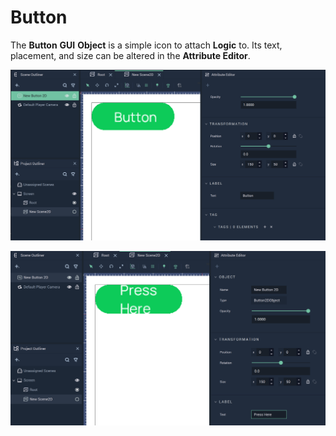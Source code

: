 # Button

The **Button** **GUI** **Object** is a simple icon to attach **Logic** to. Its text, placement, and size can be altered in the **Attribute Editor**. 

![Button.](../../../.gitbook/assets/button2d.png)

![Button with Text.](../../../.gitbook/assets/buttonafter.png)